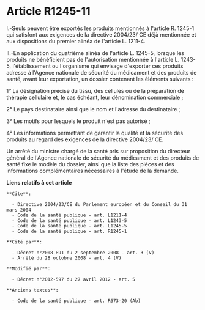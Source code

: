 # Article R1245-11

I.-Seuls peuvent être exportés les produits mentionnés à l'article R. 1245-1 qui satisfont aux exigences de la directive
2004/23/ CE déjà mentionnée et aux dispositions du premier alinéa de l'article L. 1211-4. 

II.-En application du quatrième alinéa de l'article L. 1245-5, lorsque les produits ne bénéficient pas de l'autorisation
mentionnée à l'article L. 1243-5, l'établissement ou l'organisme qui envisage d'exporter ces produits adresse à l'Agence
nationale de sécurité du médicament et des produits de santé, avant leur exportation, un dossier contenant les éléments
suivants : 

1° La désignation précise du tissu, des cellules ou de la préparation de thérapie cellulaire et, le cas échéant, leur
dénomination commerciale ; 

2° Le pays destinataire ainsi que le nom et l'adresse du destinataire ; 

3° Les motifs pour lesquels le produit n'est pas autorisé ; 

4° Les informations permettant de garantir la qualité et la sécurité des produits au regard des exigences de la directive
2004/23/ CE. 

Un arrêté du ministre chargé de la santé pris sur proposition du directeur général de l'Agence nationale de sécurité du
médicament et des produits de santé fixe le modèle du dossier, ainsi que la liste des pièces et des informations
complémentaires nécessaires à l'étude de la demande.

**Liens relatifs à cet article**

	**Cite**:

	  - Directive 2004/23/CE du Parlement européen et du Conseil du 31 mars 2004
	  - Code de la santé publique - art. L1211-4
	  - Code de la santé publique - art. L1243-5
	  - Code de la santé publique - art. L1245-5
	  - Code de la santé publique - art. R1245-1

	**Cité par**:

	  - Décret n°2008-891 du 2 septembre 2008 - art. 3 (V)
	  - Arrêté du 28 octobre 2008 - art. 4 (V)

	**Modifié par**:

	  - Décret n°2012-597 du 27 avril 2012 - art. 5

	**Anciens textes**:

	  - Code de la santé publique - art. R673-20 (Ab)
